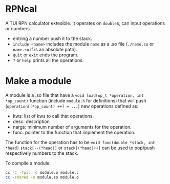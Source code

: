 # RPNcal

A TUI RPN calculator extesible.
It operates on `double`s, can input operations or numbers.

- entring a number push it to the stack.
- `include <name>` includes the module `name` as a .so file (`./name.so` or `name.so` if is an absolute path).
- `quit` or `exit` ends the program.
- `?` or `help` prints all the operations.

# Make a module

A module is a .so file that have a `void load(op_t *operation, int *op_count)` function (include `module.h` for definitions) that will push (`operation[(*op_count) ++] = ...`) new operations defined as:

- kws: list of kws to call that operations.
- desc: description
- nargs: minimum number of arguments for the operation.
- func: pointer to the function that implement the operation.

The function for the operation has to be `void func(double *stack, int *head)`
`stack[--(*head)]` or `stack[(*head)++]` can be used to pop/push respectively numbers to the stack.

To compile a module:

```sh
cc -c -fpic -o module.o module.c
cc -shared -o module.so module.o
```

